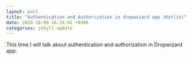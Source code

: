 ```yaml
---
layout: post
title: "Authentication and Authorization in dropwizard app (Kotlin)"
date: 2020-10-09 16:34:01 +0300
categories: jekyll update
---
```


This time I will talk about authentication and authorization in Dropwizard app.
